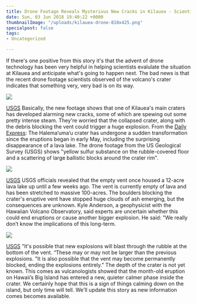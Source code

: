 ```yaml
---
title: Drone Footage Reveals Mysterious New Cracks in Kilauea - Scientists Concerned
date: Sun, 03 Jun 2018 19:40:22 +0000
thumbnailImage: "/uploads/kilauea-drone-810x425.png"
specialpost: false
tags:
- Uncategorized

---
```

If there's one positive from this story it's that the advent of drone technology has been very helpful in helping scientists evalulate the situation at Kilauea and anticipate what's going to happen next. The bad news is that the recent drone footage scientists observed of the volcano's crater indicates that something very, very bad is on its way. 

![](http://newsattorneys.staging.wpengine.com/wp-content/uploads/2018/06/kilauea-smoking-usgs.jpg) 

[USGS](http://www.hawaiitribune-herald.com/2018/06/03/features/volcano-watch-kilauea-volcano-whats-new-and-whats-not/) Basically, the new footage shows that one of Kilauea's main craters has developed alarming new cracks, some of which are spewing out some pretty intense steam. They're worried that the collapsed crater, along with the debris blocking the vent could trigger a huge explosion. From the [Daily Express](https://www.express.co.uk/news/world/968525/Hawaii-volcano-eruption-drone-aerial-footage-cracks-Kilauea-lava-magma): The Halema‘uma‘u crater has undergone a sudden transformation since the eruptions began in early May, including the surprising disappearance of a lava lake. The drone footage from the US Geological Survey (USGS) shows "yellow sulfur substance on the rubble-covered floor and a scattering of large ballistic blocks around the crater rim". 

![](http://newsattorneys.staging.wpengine.com/wp-content/uploads/2018/06/kilauea-drone-footage.jpg) 

[USGS](https://www.usgs.gov/news/k-lauea-volcano-erupts) USGS officials revealed that the empty vent once housed a 12-acre lava lake up until a few weeks ago. The vent is currently empty of lava and has been stretched to massive 100-acres. The boulders blocking the crater's eruptive vent have stopped huge clouds of ash emerging, but the consequences are unknown. Kyle Anderson, a geophysicist with the Hawaiian Volcano Observatory, said experts are uncertain whether this could end eruptions or cause another bigger explosion. He said: "We really don’t know the implications of this long-term. 

![](http://newsattorneys.staging.wpengine.com/wp-content/uploads/2018/06/kilauea-fissure8-usgs.jpeg) 

[USGS](https://www.usgs.gov/news/k-lauea-volcano-erupts) "It's possible that new explosions will blast through the rubble at the bottom of the vent. “These may or may not be larger than the previous explosions. "It is also possible that the vent may become permanently blocked, ending the explosions entirely." The depth of the crater is not yet known. This comes as vulcanologists showed that the month-old eruption on Hawaii’s Big Island has entered a new, quieter calmer phase inside the crater. We certainly hope that this is a sign of things calming down on the island, but only time will tell. We'll update this story as new information comes becomes available.